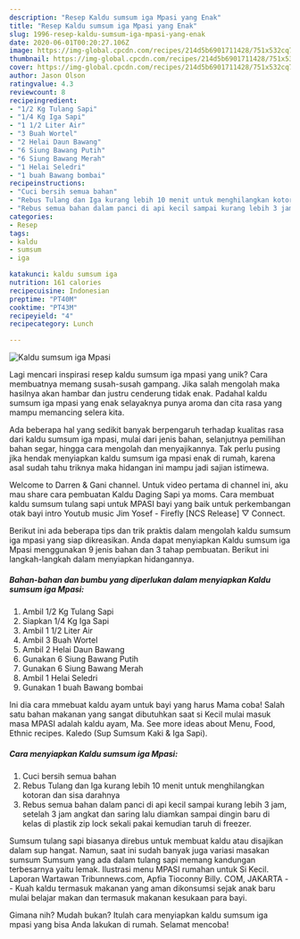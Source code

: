 ```yaml
---
description: "Resep Kaldu sumsum iga Mpasi yang Enak"
title: "Resep Kaldu sumsum iga Mpasi yang Enak"
slug: 1996-resep-kaldu-sumsum-iga-mpasi-yang-enak
date: 2020-06-01T00:20:27.106Z
image: https://img-global.cpcdn.com/recipes/214d5b6901711428/751x532cq70/kaldu-sumsum-iga-mpasi-foto-resep-utama.jpg
thumbnail: https://img-global.cpcdn.com/recipes/214d5b6901711428/751x532cq70/kaldu-sumsum-iga-mpasi-foto-resep-utama.jpg
cover: https://img-global.cpcdn.com/recipes/214d5b6901711428/751x532cq70/kaldu-sumsum-iga-mpasi-foto-resep-utama.jpg
author: Jason Olson
ratingvalue: 4.3
reviewcount: 8
recipeingredient:
- "1/2 Kg Tulang Sapi"
- "1/4 Kg Iga Sapi"
- "1 1/2 Liter Air"
- "3 Buah Wortel"
- "2 Helai Daun Bawang"
- "6 Siung Bawang Putih"
- "6 Siung Bawang Merah"
- "1 Helai Seledri"
- "1 buah Bawang bombai"
recipeinstructions:
- "Cuci bersih semua bahan"
- "Rebus Tulang dan Iga kurang lebih 10 menit untuk menghilangkan kotoran dan sisa darahnya"
- "Rebus semua bahan dalam panci di api kecil sampai kurang lebih 3 jam, setelah 3 jam angkat dan saring lalu diamkan sampai dingin baru di kelas di plastik zip lock sekali pakai kemudian taruh di freezer."
categories:
- Resep
tags:
- kaldu
- sumsum
- iga

katakunci: kaldu sumsum iga 
nutrition: 161 calories
recipecuisine: Indonesian
preptime: "PT40M"
cooktime: "PT43M"
recipeyield: "4"
recipecategory: Lunch

---
```



![Kaldu sumsum iga Mpasi](https://img-global.cpcdn.com/recipes/214d5b6901711428/751x532cq70/kaldu-sumsum-iga-mpasi-foto-resep-utama.jpg)

Lagi mencari inspirasi resep kaldu sumsum iga mpasi yang unik? Cara membuatnya memang susah-susah gampang. Jika salah mengolah maka hasilnya akan hambar dan justru cenderung tidak enak. Padahal kaldu sumsum iga mpasi yang enak selayaknya punya aroma dan cita rasa yang mampu memancing selera kita.

Ada beberapa hal yang sedikit banyak berpengaruh terhadap kualitas rasa dari kaldu sumsum iga mpasi, mulai dari jenis bahan, selanjutnya pemilihan bahan segar, hingga cara mengolah dan menyajikannya. Tak perlu pusing jika hendak menyiapkan kaldu sumsum iga mpasi enak di rumah, karena asal sudah tahu triknya maka hidangan ini mampu jadi sajian istimewa.

Welcome to Darren &amp; Gani channel. Untuk video pertama di channel ini, aku mau share cara pembuatan Kaldu Daging Sapi ya moms. Cara membuat kaldu sumsum tulang sapi untuk MPASI bayi yang baik untuk perkembangan otak bayi intro Youtub music Jim Yosef - Firefly [NCS Release] ▽ Connect.


Berikut ini ada beberapa tips dan trik praktis dalam mengolah kaldu sumsum iga mpasi yang siap dikreasikan. Anda dapat menyiapkan Kaldu sumsum iga Mpasi menggunakan 9 jenis bahan dan 3 tahap pembuatan. Berikut ini langkah-langkah dalam menyiapkan hidangannya.

<!--inarticleads1-->

##### Bahan-bahan dan bumbu yang diperlukan dalam menyiapkan Kaldu sumsum iga Mpasi:

1. Ambil 1/2 Kg Tulang Sapi
1. Siapkan 1/4 Kg Iga Sapi
1. Ambil 1 1/2 Liter Air
1. Ambil 3 Buah Wortel
1. Ambil 2 Helai Daun Bawang
1. Gunakan 6 Siung Bawang Putih
1. Gunakan 6 Siung Bawang Merah
1. Ambil 1 Helai Seledri
1. Gunakan 1 buah Bawang bombai


Ini dia cara mmebuat kaldu ayam untuk bayi yang harus Mama coba! Salah satu bahan makanan yang sangat dibutuhkan saat si Kecil mulai masuk masa MPASI adalah kaldu ayam, Ma. See more ideas about Menu, Food, Ethnic recipes. Kaledo (Sup Sumsum Kaki &amp; Iga Sapi). 

<!--inarticleads2-->

##### Cara menyiapkan Kaldu sumsum iga Mpasi:

1. Cuci bersih semua bahan
1. Rebus Tulang dan Iga kurang lebih 10 menit untuk menghilangkan kotoran dan sisa darahnya
1. Rebus semua bahan dalam panci di api kecil sampai kurang lebih 3 jam, setelah 3 jam angkat dan saring lalu diamkan sampai dingin baru di kelas di plastik zip lock sekali pakai kemudian taruh di freezer.


Sumsum tulang sapi biasanya direbus untuk membuat kaldu atau disajikan dalam sup hangat. Namun, saat ini sudah banyak juga variasi masakan sumsum Sumsum yang ada dalam tulang sapi memang kandungan terbesarnya yaitu lemak. Ilustrasi menu MPASI rumahan untuk Si Kecil. Laporan Wartawan Tribunnews.com, Apfia Tioconny Billy. COM, JAKARTA -- Kuah kaldu termasuk makanan yang aman dikonsumsi sejak anak baru mulai belajar makan dan termasuk makanan kesukaan para bayi. 

Gimana nih? Mudah bukan? Itulah cara menyiapkan kaldu sumsum iga mpasi yang bisa Anda lakukan di rumah. Selamat mencoba!
